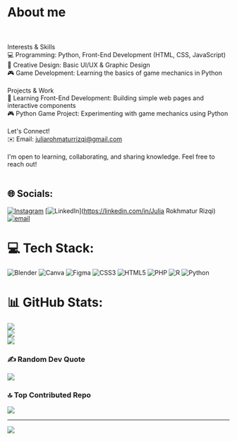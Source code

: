 # About me
<br><br>Interests & Skills<br>💻 Programming: Python, Front-End Development (HTML, CSS, JavaScript)<br>🎨 Creative Design: Basic UI/UX & Graphic Design<br>🎮 Game Development: Learning the basics of game mechanics in Python<br><br>Projects & Work<br>🚀 Learning Front-End Development: Building simple web pages and interactive components<br>🎮 Python Game Project: Experimenting with game mechanics using Python<br><br>Let's Connect!<br>✉️ Email: juliarohmaturrizqi@gmail.com<br><br>I'm open to learning, collaborating, and sharing knowledge. Feel free to reach out!<br><br>


## 🌐 Socials:
[![Instagram](https://img.shields.io/badge/Instagram-%23E4405F.svg?logo=Instagram&logoColor=white)](https://instagram.com/tata.rzq) [![LinkedIn](https://img.shields.io/badge/LinkedIn-%230077B5.svg?logo=linkedin&logoColor=white)](https://linkedin.com/in/Julia Rokhmatur Rizqi) [![email](https://img.shields.io/badge/Email-D14836?logo=gmail&logoColor=white)](mailto:juliarohmaturrizqi@gmail.com) 

# 💻 Tech Stack:
![Blender](https://img.shields.io/badge/blender-%23F5792A.svg?style=flat&logo=blender&logoColor=white) ![Canva](https://img.shields.io/badge/Canva-%2300C4CC.svg?style=flat&logo=Canva&logoColor=white) ![Figma](https://img.shields.io/badge/figma-%23F24E1E.svg?style=flat&logo=figma&logoColor=white) ![CSS3](https://img.shields.io/badge/css3-%231572B6.svg?style=flat&logo=css3&logoColor=white) ![HTML5](https://img.shields.io/badge/html5-%23E34F26.svg?style=flat&logo=html5&logoColor=white) ![PHP](https://img.shields.io/badge/php-%23777BB4.svg?style=flat&logo=php&logoColor=white) ![R](https://img.shields.io/badge/r-%23276DC3.svg?style=flat&logo=r&logoColor=white) ![Python](https://img.shields.io/badge/python-3670A0?style=flat&logo=python&logoColor=ffdd54)
# 📊 GitHub Stats:
![](https://github-readme-stats.vercel.app/api?username=JuliaRokhmaturRizqi&theme=transparent&hide_border=false&include_all_commits=true&count_private=false)<br/>
![](https://github-readme-streak-stats.herokuapp.com/?user=JuliaRokhmaturRizqi&theme=transparent&hide_border=false)<br/>
![](https://github-readme-stats.vercel.app/api/top-langs/?username=JuliaRokhmaturRizqi&theme=transparent&hide_border=false&include_all_commits=true&count_private=false&layout=compact)

### ✍️ Random Dev Quote
![](https://quotes-github-readme.vercel.app/api?type=horizontal&theme=radical)

### 🔝 Top Contributed Repo
![](https://github-contributor-stats.vercel.app/api?username=JuliaRokhmaturRizqi&limit=5&theme=transparent&combine_all_yearly_contributions=true)

---
[![](https://visitcount.itsvg.in/api?id=JuliaRokhmaturRizqi&icon=1&color=9)](https://visitcount.itsvg.in)

<!-- Proudly created with GPRM ( https://gprm.itsvg.in ) -->
